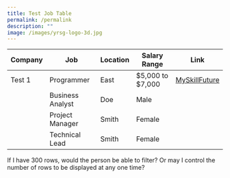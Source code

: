 ```yaml
---
title: Test Job Table
permalink: /permalink
description: ""
image: /images/yrsg-logo-3d.jpg
---
```


| Company | Job | Location |Salary Range | Link |
| -------- | -------- | -------- | -------- | -------- |
| Test 1  | Programmer     | East  | $5,000 to $7,000 | [MySkillFuture](https://www.example.com)| 
|  | Business Analyst     | Doe      | Male     |
|  | Project Manager     | Smith    | Female   |
|  | Technical Lead     | Smith    | Female   |



If I have 300 rows, would the person be able to filter? Or may I control the number of rows to be displayed at any one time?
